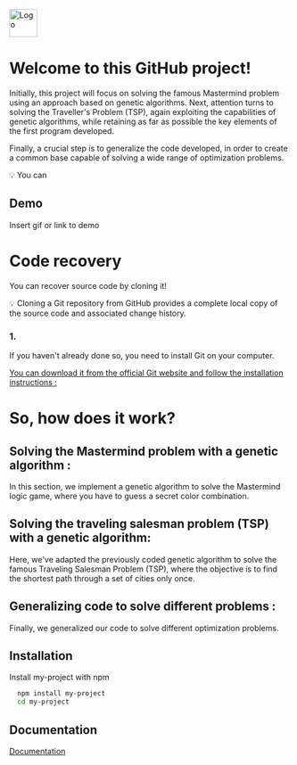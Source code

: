 <img src="https://upload.wikimedia.org/wikipedia/fr/e/e9/EPF_logo_2021.png" alt="Logo" width="50">



# Welcome to this GitHub project!

Initially, this project will focus on solving the famous Mastermind problem using an approach based on genetic algorithms. Next, attention turns to solving the Traveller's Problem (TSP), again exploiting the capabilities of genetic algorithms, while retaining as far as possible the key elements of the first program developed.

Finally, a crucial step is to generalize the code developed, in order to create a common base capable of solving a wide range of optimization problems. 

:bulb: You can 


## Demo

Insert gif or link to demo

# Code recovery

You can recover source code by cloning it!

:bulb: Cloning a Git repository from GitHub provides a complete local copy of the source code and associated change history. 

### 1. 

If you haven't already done so, you need to install Git on your computer.


[You can download it from the official Git website and follow the installation instructions :](https://git-scm.com/)

# So, how does it work?

## Solving the Mastermind problem with a genetic algorithm :
In this section, we implement a genetic algorithm to solve the Mastermind logic game, where you have to guess a secret color combination.



## Solving the traveling salesman problem (TSP) with a genetic algorithm:
Here, we've adapted the previously coded genetic algorithm to solve the famous Traveling Salesman Problem (TSP), where the objective is to find the shortest path through a set of cities only once.

## Generalizing code to solve different problems :
Finally, we generalized our code to solve different optimization problems. 
## Installation

Install my-project with npm

```bash
  npm install my-project
  cd my-project
```
    
## Documentation

[Documentation](https://linktodocumentation)
